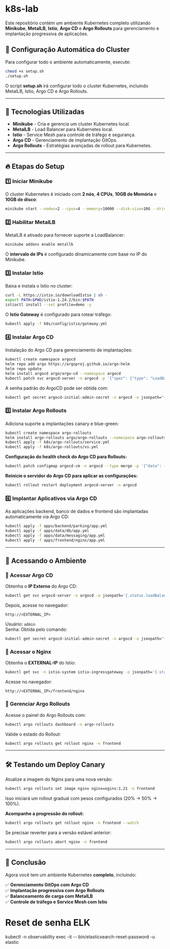 # k8s-lab

Este repositório contém um ambiente Kubernetes completo utilizando **Minikube**, **MetalLB**, **Istio**, **Argo CD** e **Argo Rollouts** para gerenciamento e implantação progressiva de aplicações.

## 🚀 Configuração Automática do Cluster

Para configurar todo o ambiente automaticamente, execute:

```bash
chmod +x setup.sh
./setup.sh
```

O script **setup.sh** irá configurar todo o cluster Kubernetes, incluindo MetalLB, Istio, Argo CD e Argo Rollouts.

---

## 📌 Tecnologias Utilizadas

- **Minikube** - Cria e gerencia um cluster Kubernetes local.
- **MetalLB** - Load Balancer para Kubernetes local.
- **Istio** - Service Mesh para controle de tráfego e segurança.
- **Argo CD** - Gerenciamento de implantação GitOps.
- **Argo Rollouts** - Estratégias avançadas de rollout para Kubernetes.

---

## 🔥 Etapas do Setup

### 1️⃣ Iniciar Minikube

O cluster Kubernetes é iniciado com **2 nós**, **4 CPUs**, **10GB de Memória** e **10GB de disco**:

```bash
minikube start --nodes=2 --cpus=4 --memory=10000 --disk-size=10G --driver=docker --kubernetes-version=v1.28.3
```

### 2️⃣ Habilitar MetalLB

MetalLB é ativado para fornecer suporte a LoadBalancer:

```bash
minikube addons enable metallb
```

O **intervalo de IPs** é configurado dinamicamente com base no IP do Minikube.

### 3️⃣ Instalar Istio

Baixa e instala o Istio no cluster:

```bash
curl -L https://istio.io/downloadIstio | sh -
export PATH=$PWD/istio-1.24.2/bin:$PATH
istioctl install --set profile=demo -y
```

O **Istio Gateway** é configurado para rotear tráfego:

```bash
kubectl apply -f k8s/config/istio/gateway.yml
```

### 4️⃣ Instalar Argo CD

Instalação do Argo CD para gerenciamento de implantações:

```bash
kubectl create namespace argocd
helm repo add argo https://argoproj.github.io/argo-helm
helm repo update
helm install argocd argo/argo-cd --namespace argocd
kubectl patch svc argocd-server -n argocd -p '{"spec": {"type": "LoadBalancer"}}'
```

A senha padrão do ArgoCD pode ser obtida com:

```bash
kubectl get secret argocd-initial-admin-secret -n argocd -o jsonpath="{.data.password}" | base64 --decode
```

### 5️⃣ Instalar Argo Rollouts

Adiciona suporte a implantações canary e blue-green:

```bash
kubectl create namespace argo-rollouts
helm install argo-rollouts argo/argo-rollouts --namespace argo-rollouts
kubectl apply -f k8s/argo-rollouts/service.yml
kubectl apply -f k8s/argo-rollouts/vs.yml
```

**Configuração do health check do Argo CD para Rollouts:**

```bash
kubectl patch configmap argocd-cm -n argocd --type merge -p '{"data": {"resource.customizations.health.argoproj.io_Rollout": "# Health check for Argo Rollouts\nhs = {} hs.status = \"Healthy\" if obj.status and obj.status.readyReplicas == obj.status.replicas else \"Progressing\"\nhs"}}'
```

**Reinicie o servidor do Argo CD para aplicar as configurações:**

```bash
kubectl rollout restart deployment argocd-server -n argocd
```

### 6️⃣ Implantar Aplicativos via Argo CD

As aplicações backend, banco de dados e frontend são implantadas automaticamente via Argo CD:

```bash
kubectl apply -f apps/backend/parking/app.yml
kubectl apply -f apps/data/db/app.yml
kubectl apply -f apps/data/messaging/app.yml
kubectl apply -f apps/frontend/nginx/app.yml
```

---

## 🎯 **Acessando o Ambiente**

### 🔹 **Acessar Argo CD**

Obtenha o **IP Externo** do Argo CD:

```bash
kubectl get svc argocd-server -n argocd -o jsonpath='{.status.loadBalancer.ingress[0].ip}'
```

Depois, acesse no navegador:

```
http://<EXTERNAL_IP>
```

Usuário: `admin`  
Senha: Obtida pelo comando:

```bash
kubectl get secret argocd-initial-admin-secret -n argocd -o jsonpath="{.data.password}" | base64 --decode
```

### 🔹 **Acessar o Nginx**

Obtenha o **EXTERNAL-IP** do Istio:

```bash
kubectl get svc -n istio-system istio-ingressgateway -o jsonpath='{.status.loadBalancer.ingress[0].ip}'
```

Acesse no navegador:

```
http://<EXTERNAL_IP>/frontend/nginx
```

### 🔹 **Gerenciar Argo Rollouts**

Acesse o painel do Argo Rollouts com:

```bash
kubectl argo rollouts dashboard -n argo-rollouts
```

Valide o estado do Rollout:

```bash
kubectl argo rollouts get rollout nginx -n frontend
```

---

## 🛠 **Testando um Deploy Canary**

Atualize a imagem do Nginx para uma nova versão:

```bash
kubectl argo rollouts set image nginx nginx=nginx:1.21 -n frontend
```

Isso iniciará um rollout gradual com pesos configurados (20% → 50% → 100%).

**Acompanhe a progressão do rollout:**

```bash
kubectl argo rollouts get rollout nginx -n frontend --watch
```

Se precisar reverter para a versão estável anterior:

```bash
kubectl argo rollouts abort nginx -n frontend
```

---

## 🎉 **Conclusão**

Agora você tem um ambiente Kubernetes **completo**, incluindo:

✅ **Gerenciamento GitOps com Argo CD**  
✅ **Implantação progressiva com Argo Rollouts**  
✅ **Balanceamento de carga com MetalLB**  
✅ **Controle de tráfego e Service Mesh com Istio**  


# Reset de senha ELK
kubectl -n observability exec -it <nome-do-pod> -- bin/elasticsearch-reset-password -u elastic